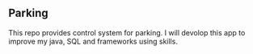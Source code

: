 ## Parking  

This repo provides control system for parking.
I will devolop this app to improve my java, SQL and frameworks using skills.


